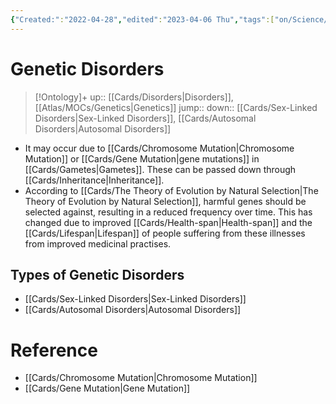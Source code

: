 ```yaml
---
{"Created:":"2022-04-28","edited":"2023-04-06 Thu","tags":["on/Science/Biology/Genetics","School"],"date created":"2022-04-28 Thu","dg-publish":true,"permalink":"/cards/genetic-disorders/","dgPassFrontmatter":true}
---
```


# Genetic Disorders

> [!Ontology]+
> up:: [[Cards/Disorders\|Disorders]], [[Atlas/MOCs/Genetics\|Genetics]]
> jump::
> down:: [[Cards/Sex-Linked Disorders\|Sex-Linked Disorders]], [[Cards/Autosomal Disorders\|Autosomal Disorders]]

-  It may occur due to [[Cards/Chromosome Mutation\|Chromosome Mutation]] or [[Cards/Gene Mutation\|gene mutations]] in [[Cards/Gametes\|Gametes]]. These can be passed down through [[Cards/Inheritance\|Inheritance]].
- According to [[Cards/The Theory of Evolution by Natural Selection\|The Theory of Evolution by Natural Selection]], harmful genes should be selected against, resulting in a reduced frequency over time. This has changed due to improved [[Cards/Health-span\|Health-span]] and the [[Cards/Lifespan\|Lifespan]] of people suffering from these illnesses from improved medicinal practises.

## Types of Genetic Disorders
- [[Cards/Sex-Linked Disorders\|Sex-Linked Disorders]]
- [[Cards/Autosomal Disorders\|Autosomal Disorders]]

# Reference
- [[Cards/Chromosome Mutation\|Chromosome Mutation]]
- [[Cards/Gene Mutation\|Gene Mutation]]